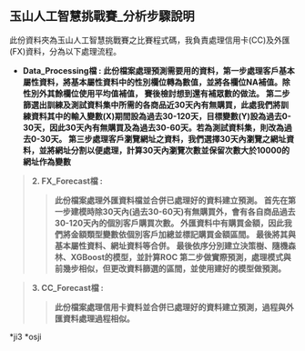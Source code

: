 ## **玉山人工智慧挑戰賽_分析步驟說明**
此份資料夾為玉山人工智慧挑戰賽之比賽程式碼，我負責處理信用卡(CC)及外匯(FX)資料，分為以下處理流程。
* **Data_Processing檔 :**
**此份檔案處理預測需要用的資料，第一步處理客戶基本屬性資料，將基本屬性資料中的性別欄位轉為數值，並將各欄位NA補值。除性別外其餘欄位使用平均值補值，  賽後檢討想到還有補眾數的做法。
第二步篩選出訓練及測試資料集中所需的各商品近30天內有無購買，此處我們將訓練資料其中的輸入變數(X)期間設為過去30-120天，目標變數(Y)設為過去0-30天，因此30天內有無購買及為過去30-60天。若為測試資料集，則改為過去0-30天。
第三步處理客戶瀏覽網址之資料，我們選擇30天內瀏覽之網址資料，並將網址分割以便處理，計算30天內瀏覽次數並保留次數大於10000的網址作為變數**

>**2. FX_Forecast檔 :**
>>**此份檔案處理外匯資料檔並合併已處理好的資料建立預測。
首先在第一步建模時除30天內(過去30-60天)有無購買外，會有各自商品過去30-120天內的個別客戶購買次數。
外匯資料中有購買金額，因此我們將金額類型變數依個別客戶加總並標記購買金額區間。
最後將其與基本屬性資料、網址資料等合併。
最後依序分別建立決策樹、隨機森林、XGBoost的模型，並計算ROC
第二步做實際預測，處理模式與前幾步相似，但更改資料篩選的區間，並使用建好的模型做預測。**

>**3.	CC_Forecast檔 :**
>>**此份檔案處理信用卡資料並合併已處理好的資料建立預測，過程與外匯資料處理過程相似。**

*ji3
 *osji
